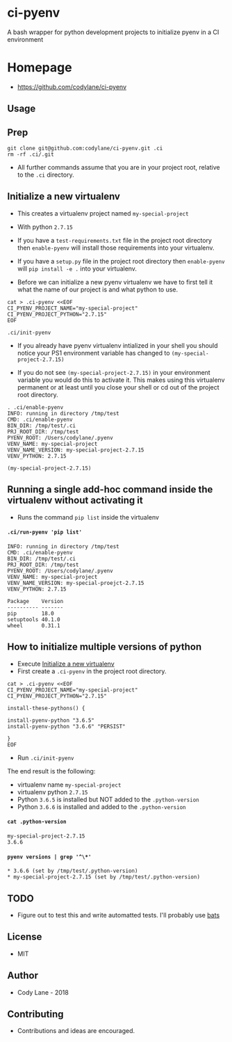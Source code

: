 # ci-pyenv
A bash wrapper for python development projects to initialize pyenv in a CI environment

# Homepage

* https://github.com/codylane/ci-pyenv

Usage
-----

## Prep

```
git clone git@github.com:codylane/ci-pyenv.git .ci
rm -rf .ci/.git
```

* All further commands assume that you are in your project root, relative to the `.ci` directory.

## Initialize a new virtualenv

* This creates a virtualenv project named `my-special-project`
* With python `2.7.15`

* If you have a `test-requirements.txt` file in the project root directory then `enable-pyenv` will install those requirements into your virtualenv.
* If you have a `setup.py` file in the project root directory then `enable-pyenv` will `pip install -e .` into your virtualenv.

* Before we can initialize a new pyenv virtualenv we have to first tell it what the name of our project is and what python to use.

```
cat > .ci-pyenv <<EOF
CI_PYENV_PROJECT_NAME="my-special-project"
CI_PYENV_PROJECT_PYTHON="2.7.15"
EOF

.ci/init-pyenv
```

* If you already have pyenv virtualenv intialized in your shell you should notice your PS1 environment variable has changed to `(my-special-project-2.7.15)`

* If you do not see `(my-special-project-2.7.15)` in your environment variable you would do this to activate it. This makes using this virtualenv permanent or at least until you close your shell or cd out of the project root directory.

```
. .ci/enable-pyenv
INFO: running in directory /tmp/test
CMD: .ci/enable-pyenv
BIN_DIR: /tmp/test/.ci
PRJ_ROOT_DIR: /tmp/test
PYENV_ROOT: /Users/codylane/.pyenv
VENV_NAME: my-special-project
VENV_NAME_VERSION: my-special-project-2.7.15
VENV_PYTHON: 2.7.15

(my-special-project-2.7.15)
```

## Running a single add-hoc command inside the virtualenv without activating it

* Runs the command `pip list` inside the virtualenv

#### `.ci/run-pyenv 'pip list'`

```
INFO: running in directory /tmp/test
CMD: .ci/enable-pyenv
BIN_DIR: /tmp/test/.ci
PRJ_ROOT_DIR: /tmp/test
PYENV_ROOT: /Users/codylane/.pyenv
VENV_NAME: my-special-project
VENV_NAME_VERSION: my-special-proejct-2.7.15
VENV_PYTHON: 2.7.15

Package    Version
---------- -------
pip        18.0
setuptools 40.1.0
wheel      0.31.1
```

## How to initialize multiple versions of python

* Execute [Initialize a new virtualenv](#initialize-a-new-virtualenv)
* First create a `.ci-pyenv` in the project root directory.

```
cat > .ci-pyenv <<EOF
CI_PYENV_PROJECT_NAME="my-special-project"
CI_PYENV_PROJECT_PYTHON="2.7.15"

install-these-pythons() {

install-pyenv-python "3.6.5"
install-pyenv-python "3.6.6" "PERSIST"

}
EOF
```

* Run `.ci/init-pyenv`

The end result is the following:

* virtualenv name `my-special-project`
* virtualenv python `2.7.15`
* Python `3.6.5` is installed but NOT added to the `.python-version`
* Python `3.6.6` is installed and added to the `.python-version`

#### `cat .python-version`

```
my-special-project-2.7.15
3.6.6
```

#### `pyenv versions | grep '^\*'`

```
* 3.6.6 (set by /tmp/test/.python-version)
* my-special-project-2.7.15 (set by /tmp/test/.python-version)
```

TODO
----

* Figure out to test this and write automatted tests. I'll probably use [bats](https://github.com/sstephenson/bats)

License
-------

* MIT

Author
------

* Cody Lane - 2018

Contributing
------------

* Contributions and ideas are encouraged.
